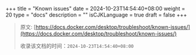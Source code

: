 +++
title = "Known issues"
date = 2024-10-23T14:54:40+08:00
weight = 20
type = "docs"
description = ""
isCJKLanguage = true
draft = false
+++

> 原文: [https://docs.docker.com/desktop/troubleshoot/known-issues/](https://docs.docker.com/desktop/troubleshoot/known-issues/)
>
> 收录该文档的时间：`2024-10-23T14:54:40+08:00`
